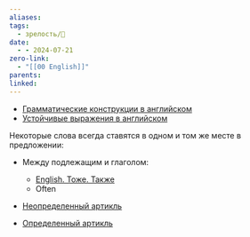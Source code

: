 ```yaml
---
aliases: 
tags:
  - зрелость/🌱
date:
  - - 2024-07-21
zero-link:
  - "[[00 English]]"
parents: 
linked:
---
```

- [Грамматические конструкции в английском](Грамматические%20конструкции%20в%20английском.md)
- [Устойчивые выражения в английском](Устойчивые%20выражения%20в%20английском.md)

Некоторые слова всегда ставятся в одном и том же месте в предложении:
- Между подлежащим и глаголом:
	- [English. Тоже. Также](English.%20Тоже.%20Также.md)
	- Often

- [Неопределенный артикль](Неопределенный%20артикль.md)
- [Определенный артикль](Определенный%20артикль.md)
